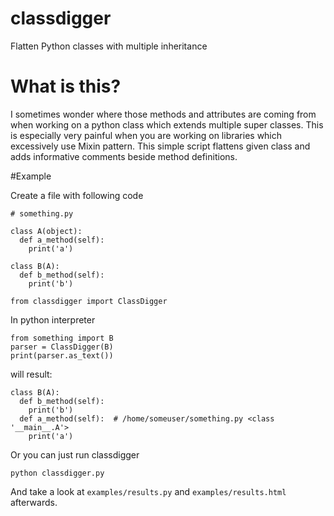 # classdigger
Flatten Python classes with multiple inheritance

# What is this?
I sometimes wonder where those methods and attributes are coming from when working on a python class which extends multiple super classes. This is especially very painful when you are working on libraries which excessively use Mixin pattern. This simple script flattens given class and adds informative comments beside method definitions.

#Example

Create a file with following code
```
# something.py

class A(object):
  def a_method(self):
    print('a')

class B(A):
  def b_method(self):
    print('b')
    
from classdigger import ClassDigger
```

In python interpreter
```
from something import B
parser = ClassDigger(B)
print(parser.as_text())
```

will result:

```
class B(A):
  def b_method(self):
    print('b')
  def a_method(self):  # /home/someuser/something.py <class '__main__.A'>
    print('a')
```

Or you can just run classdigger

```
python classdigger.py
```

And take a look at ```examples/results.py``` and ```examples/results.html``` afterwards.
